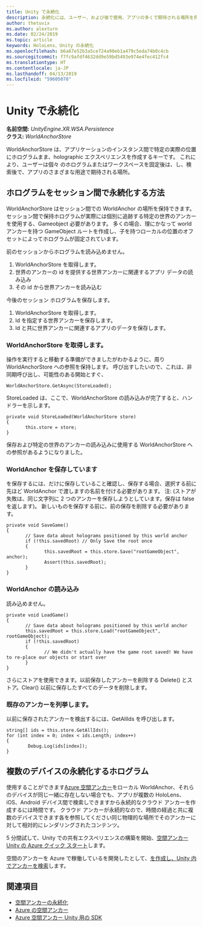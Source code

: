 ```yaml
---
title: Unity で永続化
description: 永続化には、ユーザー、および後で使用、アプリの多くで期待される場所を探してな場所は、個々 のホログラムまたはワークスペースをピン留めことができます。
author: thetuvix
ms.author: alexturn
ms.date: 02/24/2019
ms.topic: article
keywords: HoloLens、Unity の永続化
ms.openlocfilehash: b6a67e52b3a5ce724a90eb1a479c5eda74b0c4cb
ms.sourcegitcommit: f7fc9afdf4632dd9e59bd5493e974e4fec412fc4
ms.translationtype: HT
ms.contentlocale: ja-JP
ms.lasthandoff: 04/13/2019
ms.locfileid: "59605078"
---
```

# <a name="persistence-in-unity"></a>Unity で永続化

**名前空間:** *UnityEngine.XR.WSA.Persistence*<br>
**クラス:** *WorldAnchorStore*

WorldAnchorStore は、アプリケーションのインスタンス間で特定の実際の位置にホログラムまま、holographic エクスペリエンスを作成するキーです。 これにより、ユーザーは個々 のホログラムまたはワークスペースを固定後は、し、検索後で、アプリのさまざまな用途で期待される場所。

## <a name="how-to-persist-holograms-across-sessions"></a>ホログラムをセッション間で永続化する方法

WorldAnchorStore はセッション間での WorldAnchor の場所を保持できます。 セッション間で保持ホログラムが実際には個別に追跡する特定の世界のアンカーを使用する、Gameobject 必要があります。 多くの場合、理にかなって world アンカーを持つ GameObject ルートを作成し、子を持つローカルの位置のオフセットによってホログラムが固定されています。

前のセッションからホログラムを読み込めません。
1. WorldAnchorStore を取得します。
2. 世界のアンカーの id を提供する世界アンカーに関連するアプリ データの読み込み
3. その id から世界アンカーを読み込む

今後のセッション ホログラムを保存します。
1. WorldAnchorStore を取得します。
2. Id を指定する世界アンカーを保存します。
3. Id と共に世界アンカーに関連するアプリのデータを保存します。

### <a name="getting-the-worldanchorstore"></a>WorldAnchorStore を取得します。

操作を実行すると移動する準備ができましたがわかるように、周り WorldAnchorStore への参照を保持します。 呼び出すしたいので、これは、非同期呼び出し、可能性のある開始とすぐ、

```
WorldAnchorStore.GetAsync(StoreLoaded);
```

StoreLoaded は、ここで、WorldAnchorStore の読み込みが完了すると、ハンドラーを示します。

```
private void StoreLoaded(WorldAnchorStore store)
{
       this.store = store;
}
```

保存および特定の世界のアンカーの読み込みに使用する WorldAnchorStore への参照があるようになりました。

### <a name="saving-a-worldanchor"></a>WorldAnchor を保存しています

を保存するには、だけに保存していること確認し、保存する場合、選択する前に先ほど WorldAnchor で渡しますの名前を付ける必要があります。 注: (ストアが失敗は、同じ文字列に 2 つのアンカーを保存しようとしています。保存は false を返します)。 新しいものを保存する前に、前の保存を削除する必要があります。

```
private void SaveGame()
{
       // Save data about holograms positioned by this world anchor
       if (!this.savedRoot) // Only Save the root once
       {
              this.savedRoot = this.store.Save("rootGameObject", anchor);
              Assert(this.savedRoot);
       }
}
```

### <a name="loading-a-worldanchor"></a>WorldAnchor の読み込み

読み込めません。

```
private void LoadGame()
{
       // Save data about holograms positioned by this world anchor
       this.savedRoot = this.store.Load("rootGameObject", rootGameObject);
       if (!this.savedRoot)
       {
              // We didn't actually have the game root saved! We have to re-place our objects or start over
       }
}
```

さらにストアを使用できます。以前保存したアンカーを削除する Delete() とストア。Clear() 以前に保存したすべてのデータを削除します。

### <a name="enumerating-existing-anchors"></a>既存のアンカーを列挙します。

以前に保存されたアンカーを検出するには、GetAllIds を呼び出します。

```
string[] ids = this.store.GetAllIds();
for (int index = 0; index < ids.Length; index++)
{
        Debug.Log(ids[index]);
}
```

## <a name="persisting-holograms-for-multiple-devices"></a>複数のデバイスの永続化するホログラム

使用することができます<a href="https://docs.microsoft.com/azure/spatial-anchors/overview" target="_blank">Azure 空間アンカー</a>をローカル WorldAnchor、それらのデバイスが同じ一緒に存在しない場合でも、アプリが複数の HoloLens、iOS、Android デバイス間で検索しできますから永続的なクラウド アンカーを作成するには時間です。  クラウド アンカーが永続的なので、時間の経過と共に複数のデバイスできます各を参照してください同じ物理的な場所でそのアンカーに対して相対的にレンダリングされたコンテンツ。

5 分間試して、Unity での共有エクスペリエンスの構築を開始、<a href="https://docs.microsoft.com/azure/spatial-anchors/unity-overview" target="_blank">空間アンカー Unity の Azure クイック スタート</a>します。

空間のアンカーを Azure で稼働しているを開発したとして、<a href="https://docs.microsoft.com/azure/spatial-anchors/concepts/create-locate-anchors-unity" target="_blank">を作成し、Unity 内でアンカーを検索</a>します。

## <a name="see-also"></a>関連項目
* [空間アンカーの永続化](coordinate-systems.md#spatial-anchor-persistence)
* <a href="https://docs.microsoft.com/azure/spatial-anchors" target="_blank">Azure の空間アンカー</a>
* <a href="https://docs.microsoft.com/dotnet/api/Microsoft.Azure.SpatialAnchors" target="_blank">Azure 空間アンカー Unity 用の SDK</a>
